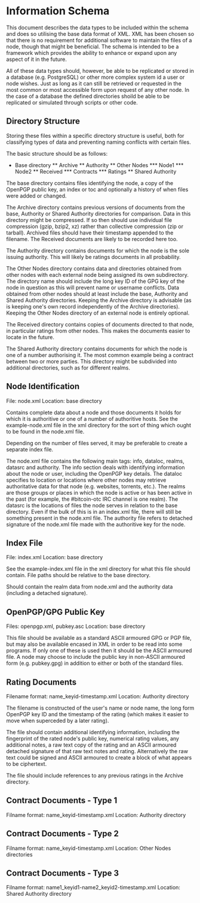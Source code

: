 Information Schema
==================

This document describes the data types to be included within the schema and does so utilising the base data format of XML.  XML has been chosen so that there is no requirement for additional software to maintain the files of a node, though that might be beneficial.  The schema is intended to be a framework which provides the ability to enhance or expand upon any aspect of it in the future.

All of these data types should, however, be able to be replicated or stored in a database (e.g. PostgreSQL) or other more complex system id a user or node wishes.  Just as long as it can still be retrieved or requested in the most common or most accessible form upon request of any other node.  In the case of a database the defined directories shoild be able to be replicated or simulated through scripts or other code.


Directory Structure
-------------------

Storing these files within a specific directory structure is useful, both for classifying types of data and preventing naming conflicts with certain files.

The basic structure should be as follows:

* Base directory
** Archive
** Authority
** Other Nodes
*** Node1
*** Node2
** Received
*** Contracts
*** Ratings
** Shared Authority

The base directory contains files identifying the node, a copy of the OpenPGP public key, an index or toc and optionally a history of when files were added or changed.

The Archive directory contains previous versions of documents from the base, Authority or Shared Authority directories for comparison.  Data in this directory might be compressed.  If so then should use individual file compression (gzip, bzip2, xz) rather than collective compression (zip or tarball).  Archived files should have their timestamp appended to the filename.  The Received documents are likely to be recorded here too.

The Authority directory contains documents for which the node is the sole issuing authority.  This will likely be ratings documents in all probability.

The Other Nodes directory contains data and directories obtained from other nodes with each external node being assigned its own subdirectory.  The directory name should include the long key ID of the GPG key of the node in question as this will prevent name or username conflicts.  Data obtained from other nodes should at least include the base, Authority and Shared Authority directories.  Keeping the Archive directory is advisable (as is keeping one's own record independently of the Archive directories).  Keeping the Other Nodes directory of an external node is entirely optional.

The Received directory contains copies of documents directed to that node, in particular ratings from other nodes.  This makes the documents easier to locate in the future.

The Shared Authority directory contains documents for which the node is one of a number authorising it.  The most common example being a contract between two or more parties.  This directory might be subdivided into additional directories, such as for different realms.


Node Identification
-------------------

File:  node.xml
Location:  base directory

Contains complete data about a node and those documents it holds for which it is authoritive or one of a number of authoritive hosts.  See the example-node.xml file in the xml directory for the sort of thing which ought to be found in the node.xml file.

Depending on the number of files served, it may be preferable to create a separate index file.

The node.xml file contains the following main tags: info, dataloc, realms, datasrc and authority.  The info section deals with identifying information about the node or user, including the OpenPGP key details.  The dataloc specifies to location or locations where other nodes may retrieve authoritative data for that node (e.g. websites, torrents, etc.).  The realms are those groups or places in which the node is active or has been active in the past (for example, the #bitcoin-otc IRC channel is one realm).  The datasrc is the locations of files the node serves in relation to the base directory.  Even if the bulk of this is in an index.xml file, there will still be something present in the node.xml file.  The authority file refers to detached signature of the node.xml file made with the authoritive key for the node.


Index File
----------

File:  index.xml
Location:  base directory

See the example-index.xml file in the xml directory for what this file should contain.  File paths should be relative to the base directory.

Should contain the realm data from node.xml and the authority data (including a detached signature).


OpenPGP/GPG Public Key
----------------------

Files:  openpgp.xml, pubkey.asc
Location:  base directory

This file should be available as a standard ASCII armoured GPG or PGP file, but may also be available encased in XML in order to be read into some programs.  If only one of these is used then it should be the ASCII armoured file.  A node may choose to include the public key in non-ASCII armoured form (e.g. pubkey.gpg) in addition to either or both of the standard files.


Rating Documents
----------------

Filename format:  name_keyid-timestamp.xml
Location:  Authority directory

The filename is constructed of the user's name or node name, the long form OpenPGP key ID and the timestamp of the rating (which makes it easier to move when superceded by a later rating).

The file should contain additional identifying information, including the fingerprint of the rated node's public key, numerical rating values, any additional notes, a raw text copy of the rating and an ASCII armoured detached signature of that raw text notes and rating.  Alternatively the raw text could be signed and ASCII armoured to create a block of what appears to be ciphertext.

The file should include references to any previous ratings in the Archive directory.


Contract Documents - Type 1
---------------------------

Filname format:  name_keyid-timestamp.xml
Location:  Authority directory


Contract Documents - Type 2
---------------------------

Filname format:  name_keyid-timestamp.xml
Location:  Other Nodes directories


Contract Documents - Type 3
---------------------------

Filname format:  name1_keyid1-name2_keyid2-timestamp.xml
Location:  Shared Authority directory


